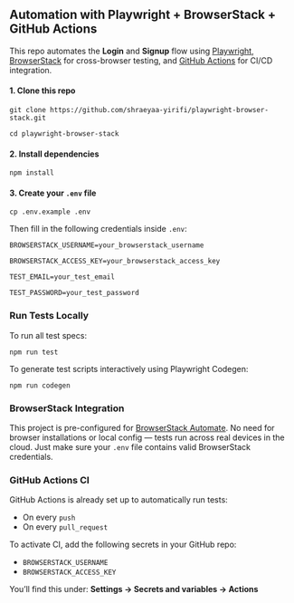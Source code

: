## Automation with Playwright + BrowserStack + GitHub Actions

This repo automates the **Login** and **Signup** flow using [Playwright](https://playwright.dev/), [BrowserStack](https://www.browserstack.com/) for cross-browser testing, and [GitHub Actions](https://github.com/features/actions) for CI/CD integration.

#### 1. Clone this repo

    git clone https://github.com/shraeyaa-yirifi/playwright-browser-stack.git

    cd playwright-browser-stack

#### 2. Install dependencies
    npm install

#### 3. Create your `.env` file
    cp .env.example .env

Then fill in the following credentials inside `.env`:

    BROWSERSTACK_USERNAME=your_browserstack_username
    
    BROWSERSTACK_ACCESS_KEY=your_browserstack_access_key
    
    TEST_EMAIL=your_test_email
    
    TEST_PASSWORD=your_test_password

### Run Tests Locally
To run all test specs:

    npm run test

To generate test scripts interactively using Playwright Codegen:

    npm run codegen

### BrowserStack Integration
This project is pre-configured for [BrowserStack Automate](https://www.browserstack.com/automate/playwright).
No need for browser installations or local config — tests run across real devices in the cloud. Just make sure your `.env` file contains valid BrowserStack credentials.

### GitHub Actions CI
GitHub Actions is already set up to automatically run tests:
  
  - On every `push`
  - On every `pull_request`

To activate CI, add the following secrets in your GitHub repo:

- `BROWSERSTACK_USERNAME`
- `BROWSERSTACK_ACCESS_KEY`

You’ll find this under: **Settings → Secrets and variables → Actions**

